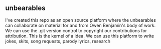 ## unbearables  
   I've created this repo as an open source platform where the unbearables can collaborate on material for and from Owen Benjamin's body of work. We can use the .git version control to copyright our contributions for attribution. This is the kernel of a idea. We can use this platform to write jokes, skits, song requests, parody lyrics, research
